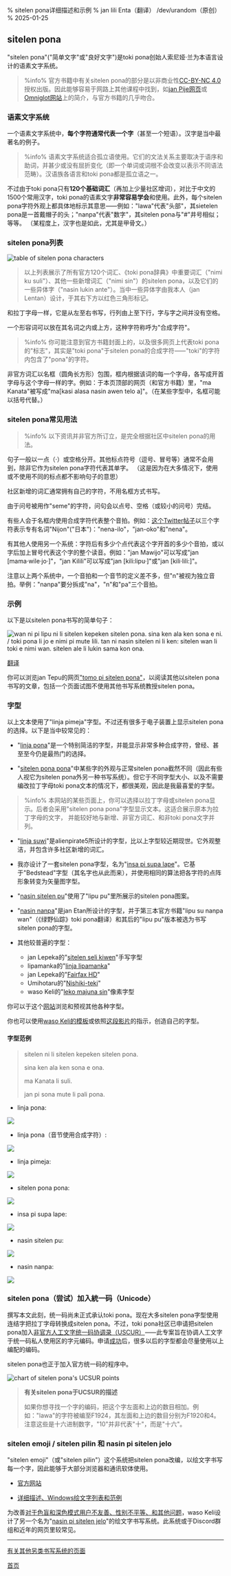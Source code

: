 % sitelen pona详细描述和示例
% jan lili Enta（翻译） /dev/urandom（原创）
% 2025-01-25

## sitelen pona

"sitelen pona"("简单文字"或"良好文字")是toki pona创始人索尼娅·兰为本语言设计的语素文字系统。

> %info%
> 官方书籍中有关sitelen pona的部分是以非商业性[CC-BY-NC 4.0](https://creativecommons.org/licenses/by-nc/4.0/)授权出版。因此能够容易于网路上其他课程中找到，如[jan Pije网页](https://web.archive.org/web/20220314033939/http://tokipona.net/tp/janpije/hieroglyphs.php)或[Omniglot网站](https://www.omniglot.com/conscripts/sitelenpona.htm)上的简介，与官方书籍的几乎吻合。

### 语素文字系统

一个语素文字系统中，**每个字符通常代表一个字**（甚至一个短语）。汉字是当中最著名的例子。

> %info%
> 语素文字系统适合孤立语使用。它们的文法关系主要取决于语序和助词，并甚少或没有屈折变化（即一个单词或词根不会改变以表示不同语法范畴）。汉语族各语言和toki pona都是孤立语之一。

不过由于toki pona只有**120个基础词汇**（再加上少量社区增词），对比于中文的1500个常用汉字，toki pona的语素文字**非常容易学会**和使用。此外，每个sitelen pona字符外观上都具体地标示其意思⸺例如："lawa"代表"头部"，其sietelen pona是一首戴帽子的头；"nanpa"代表"数字"，其sitelen pona与"\#"井号相似；等等。 （某程度上，汉字也是如此，尤其是甲骨文。）

### sitelen pona列表

![table of sitelen pona characters](/sitelen_pona.gif)

> 以上列表展示了所有官方120个词汇、《toki pona辞典》中重要词汇（"nimi ku suli"）、其他一些新增词汇（"nimi sin"）的sitelen pona，以及它们的一些异体字（"nasin lukin ante"）。当中一些异体字由我本人（jan Lentan）设计，于其右下方以红色三角形标记。

和拉丁字母一样，它是从左至右书写，行列由上至下行，字与字之间并没有空格。

一个形容词可以放在其名词之内或上方，这种字符称呼为"合成字符"。

> %info%
> 你可能注意到官方书籍封面上的，以及很多网页上代表toki pona的"标志"，其实是"toki pona"于sitelen pona的合成字符⸺"toki"的字符内包含了"pona"的字符。

非官方词汇以名框（圆角长方形）包围，框内根据该词的每一个字母，各写成开首字母与这个字母一样的字。例如：于本页顶部的网页（和官方书籍）里，"ma Kanata"被写成"ma[kasi alasa nasin awen telo
a]"。（在某些字型中，名框可能以括号代替。）

### sitelen pona常见用法

> %info%
> 以下资讯并非官方所订立，是完全根据社区中sitelen pona的用法。

句子一般以一点（·）或空格分开。其他标点符号（逗号、冒号等）通常不会用到，除非它作为sitelen pona字符代表其单字。 （这是因为在大多情况下，使用或不使用不同的标点都不影响句子的意思）

社区新增的词汇通常拥有自己的字符，不用名框方式书写。

由于问号被用作"seme"的字符，问句会以点号、空格（或较小的问号）完结。

有些人会于名框内使用合成字符代表整个音拍。例如：[这个Twitter帖子](https://twitter.com/qvarie/status/1291755067851251712)以三个字符表示专有名词"Nijon"("日本")："nena-ilo"，"jan-oko"和"nena"。

有其他人使用另一个系统：字符后有多少个点代表这个字开首的多少个音拍，或以字后加上冒号代表这个字的整个读音。例如："jan Mawijo"可以写成"jan \[mama·wile·jo·\]"，"jan Kilili"可以写成"jan \[kili:lipu·\]"或"jan \[kili·lili:\]"。

注意以上两个系统中，一个音拍和一个音节的定义差不多，但"n"被视为独立音拍。举例："nanpa"要分拆成"na"，"n"和"pa"三个音拍。

### 示例

以下是以sitelen pona书写的简单句子：

![wan ni pi lipu ni li sitelen kepeken sitelen pona. sina ken ala ken sona e ni.
/ toki pona li jo e nimi pi mute lili. tan ni nasin sitelen ni li ken: sitelen
wan li toki e nimi wan. sitelen ale li lukin sama kon
ona.](/sitelen_pona_example.png)

[翻译](zh/answers#sp)

你可以浏览jan Tepu的网页["tomo pi sitelen pona"](https://davidar.github.io/tp/)，以阅读其他以sitelen pona书写的文章，包括一个页面试图不使用其他书写系统教授sitelen pona。

### 字型

以上文本使用了"linja pimeja"字型。不过还有很多于电子装置上显示sitelen pona的选择。以下是当中较常见的：

 * "[linja pona](https://musilili.net/linja-pona/)"是一个特别简洁的字型，并能显示非常多种合成字符，曾经、甚至至今仍是最热门的选择。

 * "[sitelen pona pona](https://jackhumbert.github.io/sitelen-pona-pona/)"中某些字的外观与正常sitelen pona截然不同（因此有些人视它为sitelen pona外另一种书写系统）。但它于不同字型大小、以及不需要编改拉丁字母toki pona文本的情况下，都很美观，因此是我最喜爱的字型。

> %info%
> 本网站的某些页面上，你可以选择以拉丁字母或sitelen pona显示。后者会采用"sitelen pona pona"字型显示文本。这适合展示原本为拉丁字母的文字， 并能较好地与新增、非官方词汇、和非toki pona文字并列。
> 

 * "[linja suwi](https://linjasuwi.ap5.dev/)"是alienpirate5所设计的字型，比以上字型较近期现世。它外观整洁，并包含许多社区新增的词汇。

 * 我亦设计了一套sitelen pona字型，名为"[insa pi supa lape](lentan/supalape)"。它基于"Bedstead"字型（其名字也从此而来），并使用相同的算法把各字符的点阵形象转变为矢量图字型。

<!-- translator's own additions to font list -->

 * "[nasin sitelen pu](https://github.com/RetSamys/nasin-sitelen-pu)"使用了"lipu pu"里所展示的sitelen pona图案。

 * "[nasin nanpa](https://github.com/ETBCOR/nasin-nanpa)"是jan Etan所设计的字型，并于第三本官方书籍"lipu su nanpa wan"（《绿野仙踪》toki pona翻译）和其后的"lipu pu"版本被选为书写sitelen pona的字型。

 * 其他较普遍的字型：
   * jan Lepeka的"[sitelen seli kiwen](https://www.kreativekorp.com/software/fonts/sitelenselikiwen/)"手写字型
   * lipamanka的"[linja lipamanka](https://lipamanka.gay/linjamanka)"
   * jan Lepeka的"[Fairfax HD](https://www.kreativekorp.com/software/fonts/fairfaxponahd/)"
   * Umihotaru的"[Nishiki-teki](https://github.com/RetSamys/nishiki-teki-lili/raw/main/nishiki-teki.ttf)"
   * waso Keli的"[leko majuna sin](https://wasokeli.github.io/sp-font-maker/leko-majuna-sin.html)"像素字型

你可以于这个[网站](https://antetokipona.infinityfreeapp.com/font/)浏览和预视其他各种字型。

你也可以使用[waso Keli的模板](https://wasokeli.github.io/sp-font-maker/)或依照[这段影片](https://youtu.be/6Emk0nvFFVw)的指示，创造自己的字型。

#### 字型范例

>
> sitelen ni li sitelen kepeken sitelen pona.
>
> sina ken ala ken sona e ona.
>
> ma Kanata li suli.
>
> jan pi sona mute li pali pona.
>

* linja pona:

![](/lpona.png)

* linja pona（音节使用合成字符）:

![](/lpona2.png)

* linja pimeja:

![](/lpimeja.png)

* sitelen pona pona:

![](/spp.png)

* insa pi supa lape:

![](/insa.png)

* nasin sitelen pu:

![](/nasin_sitelen_pu.png)

* nasin nanpa:

![](/nasin_nanpa_Etan.png)

### sitelen pona（尝试）加入統一码（Unicode）

撰写本文此刻，统一码尚未正式承认toki pona。现在大多sitelen pona字型使用连结字把拉丁字母转换成sitelen pona。不过，toki pona社区已申请把sitelen pona加入[非官方人工文字统一码协调录（USCUR）](https://www.kreativekorp.com/ucsur/)⸺此专案旨在协调人工文字于统一码私人使用区的字元编码。申请[成功](https://www.kreativekorp.com/ucsur/charts/sitelen.html)后，很多以后的字型都会尽量使用以上编配的编码。

sitelen pona也正于加入官方统一码的程序中。

![chart of sitelen pona's UCSUR points](/sitelen_ucsur.gif)

> **有关sitelen pona于UCSUR的描述**
> 
> 如果你想寻找一个字的编码，把这个字左面和上边的数目相加。例如："lawa"的字符被编至F1924，其左面和上边的数目分别为F1920和4。注意这些是十六进制数字，"10"并非代表"十"，而是"十六"。

### sitelen emoji / sitelen pilin 和 nasin pi sitelen jelo
<!-- includes sitelen jelo too? -->

"sitelen emoji"（或"sitelen pilin"）这个系统把sitelen pona改编，以绘文字书写每一个字，因此能够于大部分浏览器和通讯软体使用。

* [官方网站](https://sites.google.com/view/sitelenemoji)

* [详细描述、Windows绘文字列表和范例](https://omniglot.com/conscripts/sitelenemoji.htm)

为改善[对于色盲和深色模式用户不友善、性别不平等、和其他问题](https://discord.com/channels/301377942062366741/1169436328954429540/1201455562739699765)，waso Keli设计了另一个名为"[nasin pi sitelen jelo](https://sona.pona.la/wiki/nasin_pi_sitelen_jelo)"的绘文字书写系统。此系统或于Discord群组和近年的网页里较常见。

---

[有关其他另类书写系统的页面](zh/x2)

[首页](zh)
